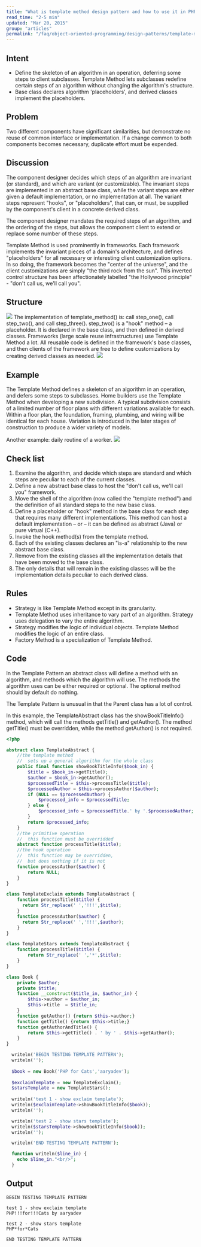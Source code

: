```yaml
---
title: "What is template method design pattern and how to use it in PHP?"
read_time: "2-5 min"
updated: "Mar 20, 2015"
group: "articles"
permalink: "/faq/object-oriented-programming/design-patterns/template-method/"
---
```


## Intent

* Define the skeleton of an algorithm in an operation, deferring some steps to client subclasses. Template Method lets subclasses redefine certain steps of an algorithm without changing the algorithm's structure.
* Base class declares algorithm 'placeholders', and derived classes implement the placeholders.

## Problem

Two different components have significant similarities, but demonstrate no reuse of common interface or implementation. If a change common to both components becomes necessary, duplicate effort must be expended.

## Discussion

The component designer decides which steps of an algorithm are invariant (or standard), and which are variant (or customizable). The invariant steps are implemented in an abstract base class, while the variant steps are either given a default implementation, or no implementation at all. The variant steps represent "hooks", or "placeholders", that can, or must, be supplied by the component's client in a concrete derived class.

The component designer mandates the required steps of an algorithm, and the ordering of the steps, but allows the component client to extend or replace some number of these steps.

Template Method is used prominently in frameworks. Each framework implements the invariant pieces of a domain's architecture, and defines "placeholders" for all necessary or interesting client customization options. In so doing, the framework becomes the "center of the universe", and the client customizations are simply "the third rock from the sun". This inverted control structure has been affectionately labelled "the Hollywood principle" - "don't call us, we'll call you".

## Structure

<img src="https://lh5.googleusercontent.com/-gGSqQl67U0c/VQvjkkWFpjI/AAAAAAAAAFw/FrmJE3VTg8c/w838-h514-no/Template_Method-2x.png">
The implementation of template_method() is: call step_one(), call step_two(), and call step_three(). step_two() is a "hook" method – a placeholder. It is declared in the base class, and then defined in derived classes. Frameworks (large scale reuse infrastructures) use Template Method a lot. All reusable code is defined in the framework's base classes, and then clients of the framework are free to define customizations by creating derived classes as needed.
<img src="https://lh3.googleusercontent.com/-NfFPDW797nc/VQvjleCm3fI/AAAAAAAAAF8/HzRnR9B9nH0/w920-h514-no/Template_Method_-2x.png">

## Example

The Template Method defines a skeleton of an algorithm in an operation, and defers some steps to subclasses. Home builders use the Template Method when developing a new subdivision. A typical subdivision consists of a limited number of floor plans with different variations available for each. Within a floor plan, the foundation, framing, plumbing, and wiring will be identical for each house. Variation is introduced in the later stages of construction to produce a wider variety of models.

Another example: daily routine of a worker.
<img src="https://lh3.googleusercontent.com/-N8x44kEKGQo/VQvjluqn3EI/AAAAAAAAAGA/rTeQhXgB948/w704-h725-no/Template_method_example-2x.png">

## Check list

1. Examine the algorithm, and decide which steps are standard and which steps are peculiar to each of the current classes.
2. Define a new abstract base class to host the "don't call us, we'll call you" framework.
3. Move the shell of the algorithm (now called the "template method") and the definition of all standard steps to the new base class.
4. Define a placeholder or "hook" method in the base class for each step that requires many different implementations. This method can host a default implementation – or – it can be defined as abstract (Java) or pure virtual (C++).
5. Invoke the hook method(s) from the template method.
6. Each of the existing classes declares an "is-a" relationship to the new abstract base class.
7. Remove from the existing classes all the implementation details that have been moved to the base class.
8. The only details that will remain in the existing classes will be the implementation details peculiar to each derived class.

## Rules

* Strategy is like Template Method except in its granularity.
* Template Method uses inheritance to vary part of an algorithm. Strategy uses delegation to vary the entire algorithm.
* Strategy modifies the logic of individual objects. Template Method modifies the logic of an entire class.
* Factory Method is a specialization of Template Method.

## Code
In the Template Pattern an abstract class will define a method with an algorithm, and methods which the algorithm will use. The methods the algorithm uses can be either required or optional. The optional method should by default do nothing.

The Template Pattern is unusual in that the Parent class has a lot of control.

In this example, the TemplateAbstract class has the showBookTitleInfo() method, which will call the methods getTitle() and getAuthor(). The method getTitle() must be overridden, while the method getAuthor() is not required.

~~~php
<?php

abstract class TemplateAbstract {
    //the template method 
    //  sets up a general algorithm for the whole class 
    public final function showBookTitleInfo($book_in) {
        $title = $book_in->getTitle();
        $author = $book_in->getAuthor();
        $processedTitle = $this->processTitle($title);
        $processedAuthor = $this->processAuthor($author);
        if (NULL == $processedAuthor) {
            $processed_info = $processedTitle;
        } else {
            $processed_info = $processedTitle.' by '.$processedAuthor;
        }
        return $processed_info;
    }
    //the primitive operation
    //  this function must be overridded
    abstract function processTitle($title);
    //the hook operation
    //  this function may be overridden, 
    //  but does nothing if it is not
    function processAuthor($author) {
        return NULL;
    } 
}

class TemplateExclaim extends TemplateAbstract {
    function processTitle($title) {
      return Str_replace(' ','!!!',$title); 
    }
    function processAuthor($author) {
      return Str_replace(' ','!!!',$author);
    }
}

class TemplateStars extends TemplateAbstract {
    function processTitle($title) {
        return Str_replace(' ','*',$title); 
    }
}

class Book {
    private $author;
    private $title;
    function __construct($title_in, $author_in) {
        $this->author = $author_in;
        $this->title  = $title_in;
    }
    function getAuthor() {return $this->author;}
    function getTitle() {return $this->title;}
    function getAuthorAndTitle() {
        return $this->getTitle() . ' by ' . $this->getAuthor();
    }
}

  writeln('BEGIN TESTING TEMPLATE PATTERN');
  writeln('');
 
  $book = new Book('PHP for Cats','aaryadev');
 
  $exclaimTemplate = new TemplateExclaim();  
  $starsTemplate = new TemplateStars();
 
  writeln('test 1 - show exclaim template');
  writeln($exclaimTemplate->showBookTitleInfo($book));
  writeln('');

  writeln('test 2 - show stars template');
  writeln($starsTemplate->showBookTitleInfo($book));
  writeln('');

  writeln('END TESTING TEMPLATE PATTERN');

  function writeln($line_in) {
    echo $line_in."<br/>";
  }
~~~

## Output

~~~
BEGIN TESTING TEMPLATE PATTERN

test 1 - show exclaim template
PHP!!!for!!!Cats by aaryadev

test 2 - show stars template
PHP*for*Cats

END TESTING TEMPLATE PATTERN
~~~

